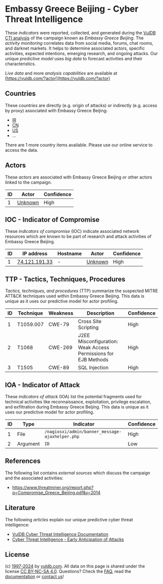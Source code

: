 # Embassy Greece Beijing - Cyber Threat Intelligence

These _indicators_ were reported, collected, and generated during the [VulDB CTI analysis](https://vuldb.com/?kb.cti) of the campaign known as _Embassy Greece Beijing_. The _activity monitoring_ correlates data from social media, forums, chat rooms, and darknet markets. It helps to determine associated actors, specific activities, expected intentions, emerging research, and ongoing attacks. Our unique _predictive model_ uses _big data_ to forecast activities and their characteristics.

_Live data_ and more _analysis capabilities_ are available at [https://vuldb.com/?actor](https://vuldb.com/?actor)

## Countries

These _countries_ are directly (e.g. origin of attacks) or indirectly (e.g. access by proxy) associated with Embassy Greece Beijing:

* [IR](https://vuldb.com/?country.ir)
* [CN](https://vuldb.com/?country.cn)
* [US](https://vuldb.com/?country.us)
* ...

There are 1 more country items available. Please use our online service to access the data.

## Actors

These _actors_ are associated with Embassy Greece Beijing or other actors linked to the campaign.

ID | Actor | Confidence
-- | ----- | ----------
1 | [Unknown](https://vuldb.com/?actor.unknown) | High

## IOC - Indicator of Compromise

These _indicators of compromise_ (IOC) indicate associated network resources which are known to be part of research and attack activities of Embassy Greece Beijing.

ID | IP address | Hostname | Actor | Confidence
-- | ---------- | -------- | ----- | ----------
1 | [74.121.191.33](https://vuldb.com/?ip.74.121.191.33) | - | [Unknown](https://vuldb.com/?actor.unknown) | High

## TTP - Tactics, Techniques, Procedures

_Tactics, techniques, and procedures_ (TTP) summarize the suspected MITRE ATT&CK techniques used within Embassy Greece Beijing. This data is unique as it uses our predictive model for actor profiling.

ID | Technique | Weakness | Description | Confidence
-- | --------- | -------- | ----------- | ----------
1 | T1059.007 | CWE-79 | Cross Site Scripting | High
2 | T1068 | CWE-269 | J2EE Misconfiguration: Weak Access Permissions for EJB Methods | High
3 | T1505 | CWE-89 | SQL Injection | High

## IOA - Indicator of Attack

These _indicators of attack_ (IOA) list the potential fragments used for technical activities like reconnaissance, exploitation, privilege escalation, and exfiltration during Embassy Greece Beijing. This data is unique as it uses our predictive model for actor profiling.

ID | Type | Indicator | Confidence
-- | ---- | --------- | ----------
1 | File | `/nagiosxi/admin/banner_message-ajaxhelper.php` | High
2 | Argument | `ID` | Low

## References

The following list contains _external sources_ which discuss the campaign and the associated activities:

* https://www.threatminer.org/report.php?q=Compromise_Greece_Beijing.pdf&y=2014

## Literature

The following _articles_ explain our unique predictive cyber threat intelligence:

* [VulDB Cyber Threat Intelligence Documentation](https://vuldb.com/?kb.cti)
* [Cyber Threat Intelligence - Early Anticipation of Attacks](https://www.scip.ch/en/?labs.20201022)

## License

(c) [1997-2024](https://vuldb.com/?kb.changelog) by [vuldb.com](https://vuldb.com/?kb.about). All data on this page is shared under the license [CC BY-NC-SA 4.0](https://creativecommons.org/licenses/by-nc-sa/4.0/). Questions? Check the [FAQ](https://vuldb.com/?kb.faq), read the [documentation](https://vuldb.com/?kb) or [contact us](https://vuldb.com/?contact)!
